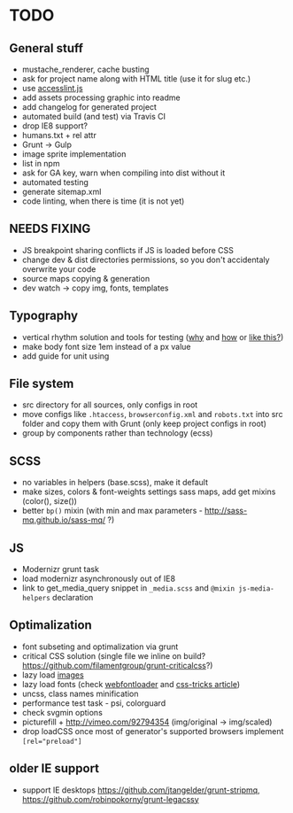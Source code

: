 # TODO


## General stuff
* mustache_renderer, cache busting
* ask for project name along with HTML title (use it for slug etc.)
* use [accesslint.js](https://github.com/accesslint/accesslint.js)
* add assets processing graphic into readme
* add changelog for generated project
* automated build (and test) via Travis CI
* drop IE8 support?
* humans.txt + rel attr
* Grunt -> Gulp
* image sprite implementation
* list in npm
* ask for GA key, warn when compiling into dist without it
* automated testing
* generate sitemap.xml
* code linting, when there is time (it is not yet)


## NEEDS FIXING
* JS breakpoint sharing conflicts if JS is loaded before CSS
* change dev & dist directories permissions, so you don't accidentaly overwrite your code
* source maps copying & generation
* dev watch -> copy img, fonts, templates


## Typography
* vertical rhythm solution and tools for testing ([why](http://zellwk.com/blog/why-vertical-rhythms/) and [how](https://scotch.io/tutorials/aesthetic-sass-3-typography-and-vertical-rhythm	) or [like this?](https://matejlatin.github.io/Gutenberg/))
* make body font size 1em instead of a px value
* add guide for unit using


## File system
* src directory for all sources, only configs in root
* move configs like `.htaccess`, `browserconfig.xml` and `robots.txt` into src folder and copy them with Grunt (only keep project configs in root)
* group by components rather than technology (ecss)


## SCSS
* no variables in helpers (base.scss), make it default
* make sizes, colors & font-weights settings sass maps, add get mixins (color(), size())
* better `bp()` mixin (with min and max parameters - http://sass-mq.github.io/sass-mq/ ?)


## JS
* Modernizr grunt task
* load modernizr asynchronously out of IE8
* link to get_media_query snippet in `_media.scss` and `@mixin js-media-helpers` declaration


## Optimalization
* font subseting and optimalization via grunt
* critical CSS solution (single file we inline on build? https://github.com/filamentgroup/grunt-criticalcss?)
* lazy load [images](http://developer.telerik.com/featured/lazy-loading-images-on-the-web/)
* lazy load fonts (check [webfontloader](https://github.com/typekit/webfontloader) and [css-tricks article](https://css-tricks.com/loading-web-fonts-with-the-web-font-loader/))
* uncss, class names minification
* performance test task - psi, colorguard
* check svgmin options
* picturefill + http://vimeo.com/92794354 (img/original -> img/scaled)
* drop loadCSS once most of generator's supported browsers implement `[rel="preload"]`


## older IE support
* support IE desktops https://github.com/jtangelder/grunt-stripmq, https://github.com/robinpokorny/grunt-legacssy
